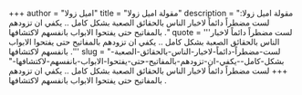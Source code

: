 +++
author = "اميل زولا"
title = "مقولة اميل زولا"
description = "مقولة اميل زولا: لست مضطراً دائماً لاخبار الناس بالحقائق الصعبة بشكل كامل .. يكفي ان تزودهم بالمفاتيح حتى يفتحوا الابواب بانفسهم لاكتشافها ."
quote = '''لست مضطراً دائماً لاخبار الناس بالحقائق الصعبة بشكل كامل .. يكفي ان تزودهم بالمفاتيح حتى يفتحوا الابواب بانفسهم لاكتشافها .''' 
slug = "لست-مضطراً-دائماً-لاخبار-الناس-بالحقائق-الصعبة-بشكل-كامل--يكفي-ان-تزودهم-بالمفاتيح-حتى-يفتحوا-الابواب-بانفسهم-لاكتشافها-"
+++
لست مضطراً دائماً لاخبار الناس بالحقائق الصعبة بشكل كامل .. يكفي ان تزودهم بالمفاتيح حتى يفتحوا الابواب بانفسهم لاكتشافها .

